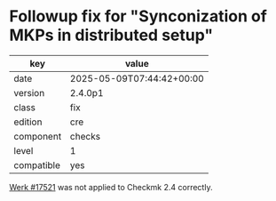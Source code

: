 [//]: # (werk v2)
# Followup fix for "Synconization of MKPs in distributed setup"

key        | value
---------- | ---
date       | 2025-05-09T07:44:42+00:00
version    | 2.4.0p1
class      | fix
edition    | cre
component  | checks
level      | 1
compatible | yes

[Werk #17521](https://checkmk.com/werk/17521) was not applied to Checkmk 2.4 correctly.

